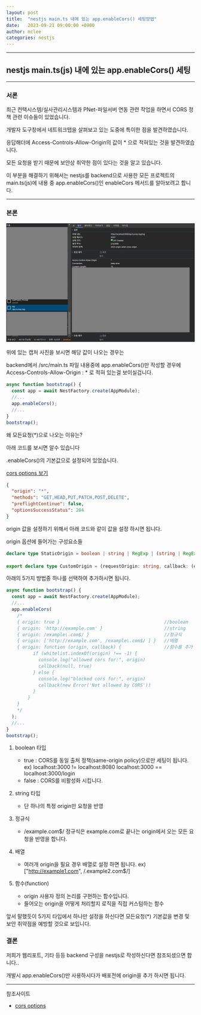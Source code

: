 ```yaml
---
layout: post
title:  "nestjs main.ts 내에 있는 app.enableCors() 세팅방법"
date:   2023-09-21 09:00:00 +0900
author: mclee
categories: nestjs
---
```

<hr/>

## nestjs main.ts(js) 내에 있는 app.enableCors() 세팅

---

### 서론
최근 컨택시스템/실사관리시스템과 PNet-파일서버 연동 관련 작업을 하면서 CORS 정책 관련 이슈들이 있었습니다.

개발자 도구창에서 네트워크탭을 살펴보고 있는 도중에 특이한 점을 발견하였습니다.

응답해더에 Access-Controls-Allow-Origin의 값이 * 으로 적혀있는 것을 발견하였습니다.

모든 요청을 받기 때문에 보안상 취약한 점이 있다는 것을 알고 있습니다.

이 부분을 해결하기 위해서는 nestjs를 backend으로 사용한 모든 프로젝트의 main.ts(js)에 내용 중
app.enableCors()인 enableCors 메서드를 알아보려고 합니다.

---
### 본론

![로컬네트워크헤더정보](/assets/images/mclee/230921/local_Access_control_Allow_Origin_Status_false.JPG)

위에 있는 캡처 사진을 보시면 해당 값이 나오는 경우는

backend에서 /src/main.ts 파일 내용중에 app.enableCors()만 작성할 경우에 Access-Controls-Allow-Origin : *  로 적혀 있는걸 보이실겁니다.

```typescript
async function bootstrap() {
  const app = await NestFactory.create(AppModule);
  //...
  app.enableCors();
  //...
}
bootstrap();
```
왜 모든요청(*)으로 나오는 이유는?

아래 코드를 보시면 알수 있습니다

.enableCors()의 기본값으로 설정되어 있었습니다.

[cors options 보기](https://github.com/expressjs/cors#configuration-options)
```json
{
  "origin": "*",
  "methods": "GET,HEAD,PUT,PATCH,POST,DELETE",
  "preflightContinue": false,
  "optionsSuccessStatus": 204
}
```

origin 값을 설정하기 위해서 아래 코드와 같이 값을 설정 하시면 됩니다.

origin 옵션에 들어가는 구성요소들
```typescript
declare type StaticOrigin = boolean | string | RegExp | (string | RegExp)[];

export declare type CustomOrigin = (requestOrigin: string, callback: (err: Error | null, origin?: StaticOrigin) => void) => void;

```

아래의 5가지 방법중 하나를 선택하여 추가하시면 됩니다.

```typescript
async function bootstrap() {
  const app = await NestFactory.create(AppModule);
  //...
  app.enableCors(
    /*
    { origin: true }                                       //boolean
    { origin: 'http://example.com' }                       //string
    { origin: /example\.com$/ }                            //정규식
    { origin: ['http://example.com', /example\.com$/ ] }   //배열
    { origin: function (origin, callback) {                //함수를 추가
          if (whitelist.indexOf(origin) !== -1) {
            console.log("allowed cors for:", origin)
            callback(null, true)
          } else {
            console.log("blocked cors for:", origin)
            callback(new Error('Not allowed by CORS'))
          }
        }
    }
    */
  );
  //...
}
bootstrap();
```
1. boolean 타입
   - true   : CORS를 동일 출처 정책(same-origin policy)으로만 세팅이 됩니다. 
        ex) localhost:3000 != localhost:8080
            localhost:3000 == localhost:3000/login
   - false  : CORS를 비활성화 시킵니다.

2. string 타입
    - 단 하나의 특정 origin만 요청을 반영
    
3. 정규식
    - /example\.com$/ 정규식은 example.com로 끝나는 origin에서 오는 모든 요청을 반영을 합니다.

4. 배열
    - 여러개 origin을 필요 경우 배열로 설정 하면 됩니다.
        ex) ["http://example1.com", /\.example2\.com$/]
5. 함수(function)
    - origin 사용자 정의 논리를 구현하는 함수입니다.
    - 들어오는 origin을 어떻게 처리할지 로직을 직접 커스텀하는 함수

앞서 말했듯이 5가지 타입에서 하나만 설정을 하신다면 모든요청(*) 기본값을 변경 및 보안 취약점을 예방할 것으로 보입니다.

### 결론

저희가 웹리포트, 기타 등등 backend 구성을 nestjs로 작성하신다면 참조되셨으면 합니다..

개발시 app.enableCors()만 사용하시다가 배포전에  origin을 추가 하시면 됩니다.

---
참조사이트 

- [cors options](https://github.com/expressjs/cors#configuration-options)